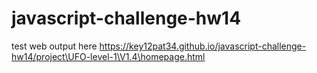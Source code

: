 # javascript-challenge-hw14



test web output here https://key12pat34.github.io/javascript-challenge-hw14/project\UFO-level-1\V1.4\homepage.html
